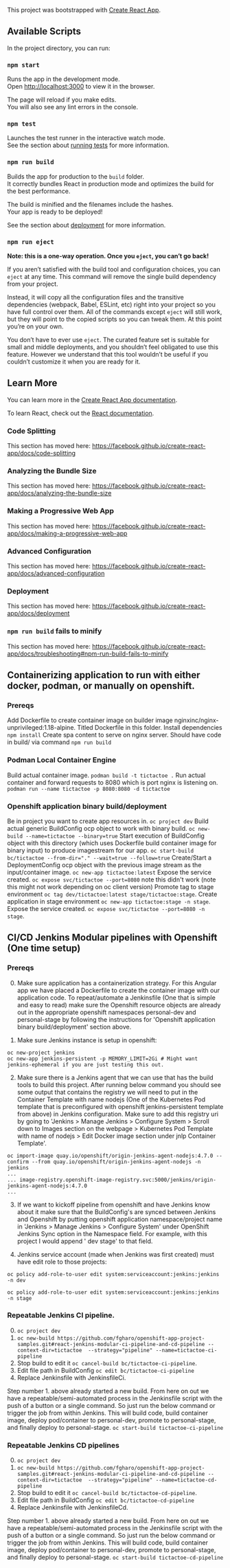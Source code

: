 This project was bootstrapped with [Create React App](https://github.com/facebook/create-react-app).

## Available Scripts

In the project directory, you can run:

### `npm start`

Runs the app in the development mode.<br />
Open [http://localhost:3000](http://localhost:3000) to view it in the browser.

The page will reload if you make edits.<br />
You will also see any lint errors in the console.

### `npm test`

Launches the test runner in the interactive watch mode.<br />
See the section about [running tests](https://facebook.github.io/create-react-app/docs/running-tests) for more information.

### `npm run build`

Builds the app for production to the `build` folder.<br />
It correctly bundles React in production mode and optimizes the build for the best performance.

The build is minified and the filenames include the hashes.<br />
Your app is ready to be deployed!

See the section about [deployment](https://facebook.github.io/create-react-app/docs/deployment) for more information.

### `npm run eject`

**Note: this is a one-way operation. Once you `eject`, you can’t go back!**

If you aren’t satisfied with the build tool and configuration choices, you can `eject` at any time. This command will remove the single build dependency from your project.

Instead, it will copy all the configuration files and the transitive dependencies (webpack, Babel, ESLint, etc) right into your project so you have full control over them. All of the commands except `eject` will still work, but they will point to the copied scripts so you can tweak them. At this point you’re on your own.

You don’t have to ever use `eject`. The curated feature set is suitable for small and middle deployments, and you shouldn’t feel obligated to use this feature. However we understand that this tool wouldn’t be useful if you couldn’t customize it when you are ready for it.

## Learn More

You can learn more in the [Create React App documentation](https://facebook.github.io/create-react-app/docs/getting-started).

To learn React, check out the [React documentation](https://reactjs.org/).

### Code Splitting

This section has moved here: https://facebook.github.io/create-react-app/docs/code-splitting

### Analyzing the Bundle Size

This section has moved here: https://facebook.github.io/create-react-app/docs/analyzing-the-bundle-size

### Making a Progressive Web App

This section has moved here: https://facebook.github.io/create-react-app/docs/making-a-progressive-web-app

### Advanced Configuration

This section has moved here: https://facebook.github.io/create-react-app/docs/advanced-configuration

### Deployment

This section has moved here: https://facebook.github.io/create-react-app/docs/deployment

### `npm run build` fails to minify

This section has moved here: https://facebook.github.io/create-react-app/docs/troubleshooting#npm-run-build-fails-to-minify



## Containerizing application to run with either docker, podman, or manually on openshift.

### Prereqs
Add Dockerfile to create container image on builder image nginxinc/nginx-unprivileged:1.18-alpine. Titled Dockerfile in this folder.
Install dependencies `npm install`
Create spa content to serve on nginx server. Should have code in build/ via command `npm run build`


### Podman Local Container Engine
Build actual container image. `podman build -t tictactoe .`
Run actual container and forward requests to 8080 which is port nginx is listening on. `podman run --name tictactoe -p 8080:8080 -d tictactoe`

### Openshift application binary build/deployment
Be in project you want to create app resources in. `oc project dev`
Build actual generic BuildConfig ocp object to work with binary build. `oc new-build --name=tictactoe --binary=true`
Start execution of BuildConfig object with this directory (which uses Dockerfile build container image for binary input) to produce imagestream for our app. `oc start-build bc/tictactoe --from-dir="." --wait=true --follow=true`
Create/Start a DeploymentConfig ocp object with the previous image stream as the input/container image. `oc new-app tictactoe:latest`
Expose the service created. `oc expose svc/tictactoe --port=8080` note this didn't work (note this might not work depending on oc client version)
Promote tag to stage environment `oc tag dev/tictactoe:latest stage/tictactoe:stage`.
Create application in stage environment `oc new-app tictactoe:stage -n stage`.
Expose the service created. `oc expose svc/tictactoe --port=8080 -n stage`.







## CI/CD Jenkins Modular pipelines with Openshift (One time setup)
### Prereqs
0. Make sure application has a containerization strategy. For this Angular app we have placed a Dockerfile
to create the container image with our application code. To repeat/automate a Jenkinsfile (One that is simple
and easy to read) make sure the Openshift resource objects are already out in the appropriate openshift namespaces
personal-dev and personal-stage by following the instructions for 'Openshift application binary build/deployment' section
above.

1. Make sure Jenkins instance is setup in openshift:
```
oc new-project jenkins
oc new-app jenkins-persistent -p MEMORY_LIMIT=2Gi # Might want jenkins-ephemeral if you are just testing this out.
```

2. Make sure there is a Jenkins agent that we can use that has the build tools to build this project. After running below command you should
see some output that contains the registry we will need to put in the Container Template with name nodejs (One of the Kubernetes Pod template
that is preconfigured with openshift jenkins-persistent template from above) in Jenkins configuration. Make sure to add this registry uri
by going to 'Jenkins > Manage Jenkins > Configure System > Scroll down to Images section on the webpage > Kubernetes Pod Template with name of
nodejs > Edit Docker image section under jnlp Container Template'.
```
oc import-image quay.io/openshift/origin-jenkins-agent-nodejs:4.7.0 --confirm --from quay.io/openshift/origin-jenkins-agent-nodejs -n jenkins
...
... image-registry.openshift-image-registry.svc:5000/jenkins/origin-jenkins-agent-nodejs:4.7.0
...
```

3. If we want to kickoff pipeline from openshift and have Jenkins know about it make sure that the BuildConfig's are synced between Jenkins and
Openshift by putting openshift application namespace/project name in 'Jenkins > Manage Jenkins > Configure System' under
OpenShift Jenkins Sync option in the Namespace field. For example, with this project I would append ' dev stage' to that field.

4. Jenkins service account (made when Jenkins was first created) must have edit role to those projects:

`oc policy add-role-to-user edit system:serviceaccount:jenkins:jenkins -n dev`

`oc policy add-role-to-user edit system:serviceaccount:jenkins:jenkins -n stage`



### Repeatable Jenkins CI pipeline.
0. `oc project dev`
1. `oc new-build https://github.com/fgharo/openshift-app-project-samples.git#react-jenkins-modular-ci-pipeline-and-cd-pipeline --context-dir=tictactoe  --strategy="pipeline" --name=tictactoe-ci-pipeline`
2. Stop build to edit it `oc cancel-build bc/tictactoe-ci-pipeline`.
3. Edit file path in BuildConfig `oc edit bc/tictactoe-ci-pipeline`
4. Replace Jenkinsfile with JenkinsfileCi.

Step number 1. above already started a new build. From here on out we have a repeatable/semi-automated process in the Jenkinsfile script with the push
of a button or a single command. So just run the below command or trigger the job from within Jenkins. This will build code, build container image, deploy pod/container to
personal-dev, promote to personal-stage, and finally deploy to personal-stage.
`oc start-build tictactoe-ci-pipeline`


### Repeatable Jenkins CD pipelines
0. `oc project dev`
1. `oc new-build https://github.com/fgharo/openshift-app-project-samples.git#react-jenkins-modular-ci-pipeline-and-cd-pipeline --context-dir=tictactoe  --strategy="pipeline" --name=tictactoe-cd-pipeline`
2. Stop build to edit it `oc cancel-build bc/tictactoe-cd-pipeline`.
3. Edit file path in BuildConfig `oc edit bc/tictactoe-cd-pipeline`
4. Replace Jenkinsfile with JenkinsfileCd.

Step number 1. above already started a new build. From here on out we have a repeatable/semi-automated process in the Jenkinsfile script with the push
of a button or a single command. So just run the below command or trigger the job from within Jenkins. This will build code, build container image, deploy pod/container to
personal-dev, promote to personal-stage, and finally deploy to personal-stage.
`oc start-build tictactoe-cd-pipeline`
